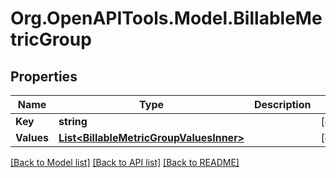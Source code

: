 
# Org.OpenAPITools.Model.BillableMetricGroup

## Properties

Name | Type | Description | Notes
------------ | ------------- | ------------- | -------------
**Key** | **string** |  | [optional] 
**Values** | [**List&lt;BillableMetricGroupValuesInner&gt;**](BillableMetricGroupValuesInner.md) |  | [optional] 

[[Back to Model list]](../README.md#documentation-for-models)
[[Back to API list]](../README.md#documentation-for-api-endpoints)
[[Back to README]](../README.md)

